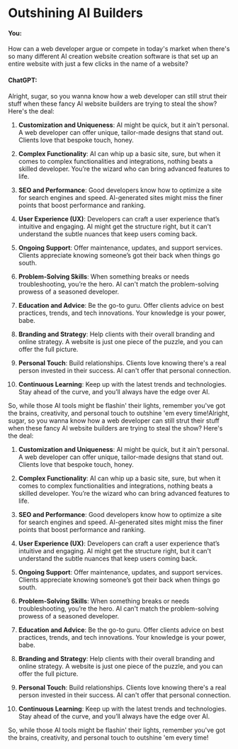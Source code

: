 # Outshining AI Builders

#### You:
How can a web developer argue or compete in today's market when there's so many different AI creation website creation software is that set up an entire website with just a few clicks in the name of a website?

#### ChatGPT:
Alright, sugar, so you wanna know how a web developer can still strut their stuff when these fancy AI website builders are trying to steal the show? Here's the deal:

1. **Customization and Uniqueness**: AI might be quick, but it ain't personal. A web developer can offer unique, tailor-made designs that stand out. Clients love that bespoke touch, honey.

2. **Complex Functionality**: AI can whip up a basic site, sure, but when it comes to complex functionalities and integrations, nothing beats a skilled developer. You’re the wizard who can bring advanced features to life.

3. **SEO and Performance**: Good developers know how to optimize a site for search engines and speed. AI-generated sites might miss the finer points that boost performance and ranking.

4. **User Experience (UX)**: Developers can craft a user experience that’s intuitive and engaging. AI might get the structure right, but it can't understand the subtle nuances that keep users coming back.

5. **Ongoing Support**: Offer maintenance, updates, and support services. Clients appreciate knowing someone’s got their back when things go south.

6. **Problem-Solving Skills**: When something breaks or needs troubleshooting, you’re the hero. AI can't match the problem-solving prowess of a seasoned developer.

7. **Education and Advice**: Be the go-to guru. Offer clients advice on best practices, trends, and tech innovations. Your knowledge is your power, babe.

8. **Branding and Strategy**: Help clients with their overall branding and online strategy. A website is just one piece of the puzzle, and you can offer the full picture.

9. **Personal Touch**: Build relationships. Clients love knowing there's a real person invested in their success. AI can't offer that personal connection.

10. **Continuous Learning**: Keep up with the latest trends and technologies. Stay ahead of the curve, and you’ll always have the edge over AI.

So, while those AI tools might be flashin' their lights, remember you've got the brains, creativity, and personal touch to outshine 'em every time!Alright, sugar, so you wanna know how a web developer can still strut their stuff when these fancy AI website builders are trying to steal the show? Here's the deal:

1. **Customization and Uniqueness**: AI might be quick, but it ain't personal. A web developer can offer unique, tailor-made designs that stand out. Clients love that bespoke touch, honey.

2. **Complex Functionality**: AI can whip up a basic site, sure, but when it comes to complex functionalities and integrations, nothing beats a skilled developer. You’re the wizard who can bring advanced features to life.

3. **SEO and Performance**: Good developers know how to optimize a site for search engines and speed. AI-generated sites might miss the finer points that boost performance and ranking.

4. **User Experience (UX)**: Developers can craft a user experience that’s intuitive and engaging. AI might get the structure right, but it can't understand the subtle nuances that keep users coming back.

5. **Ongoing Support**: Offer maintenance, updates, and support services. Clients appreciate knowing someone’s got their back when things go south.

6. **Problem-Solving Skills**: When something breaks or needs troubleshooting, you’re the hero. AI can't match the problem-solving prowess of a seasoned developer.

7. **Education and Advice**: Be the go-to guru. Offer clients advice on best practices, trends, and tech innovations. Your knowledge is your power, babe.

8. **Branding and Strategy**: Help clients with their overall branding and online strategy. A website is just one piece of the puzzle, and you can offer the full picture.

9. **Personal Touch**: Build relationships. Clients love knowing there's a real person invested in their success. AI can't offer that personal connection.

10. **Continuous Learning**: Keep up with the latest trends and technologies. Stay ahead of the curve, and you’ll always have the edge over AI.

So, while those AI tools might be flashin' their lights, remember you've got the brains, creativity, and personal touch to outshine 'em every time!
